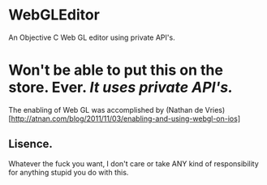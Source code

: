 WebGLEditor
===========

An Objective C Web GL editor using private API's.

# Won't be able to put this on the store. Ever. _It uses private API's._

The enabling of Web GL was accomplished by (Nathan de Vries)[http://atnan.com/blog/2011/11/03/enabling-and-using-webgl-on-ios]

## Lisence.
Whatever the fuck you want, I don't care or take ANY kind of responsibility for anything stupid you do with this.
